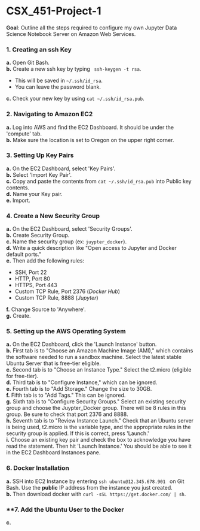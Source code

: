 # CSX_451-Project-1

**Goal**: Outline all the steps required to configure my own Jupyter Data Science Notebook Server on Amazon Web Services. 

### **1. Creating an ssh Key**  
**a.** Open Git Bash.  
**b.** Create a new ssh key by typing ` ssh-keygen -t rsa`.  
- This will be saved in `~/.ssh/id_rsa`.  
- You can leave the password blank.  

**c.** Check your new key by using `cat ~/.ssh/id_rsa.pub`.          

### **2. Navigating to Amazon EC2**  
**a.** Log into AWS and find the EC2 Dashboard. It should be under the 'compute' tab.  
**b.** Make sure the location is set to Oregon on the upper right corner.  

### **3. Setting Up Key Pairs**  
**a.** On the EC2 Dashboard, select 'Key Pairs'.  
**b.** Select 'Import Key Pair'.  
**c.** Copy and paste the contents from `cat ~/.ssh/id_rsa.pub` into Public key contents.   
**d.** Name your Key pair.  
**e.** Import.  

### **4. Create a New Security Group**  
**a.** On the EC2 Dashboard, select 'Security Groups'.  
**b.** Create Security Group.  
**c.** Name the security group (ex: `juypter_docker`).  
**d.** Write a quick description like "Open access to Jupyter and Docker default ports."  
**e.** Then add the following rules:  
- SSH, Port 22  
- HTTP, Port 80  
- HTTPS, Port 443  
- Custom TCP Rule, Port 2376 (*Docker Hub*)
- Custom TCP Rule, 8888 (*Jupyter*)  

**f.** Change Source to 'Anywhere'.  
**g.** Create.  

### **5. Setting up the AWS Operating System**  
**a.** On the EC2 Dashboard, click the 'Launch Instance' button.  
**b.** First tab is to "Choose an Amazon Machine Image (AMI)," which contains the software needed to run a sandbox machine. Select the latest stable Ubuntu Server that is free-tier eligible.  
**c.** Second tab is to "Choose an Instance Type." Select the t2.micro (eligible for free-tier).  
**d.** Third tab is to "Configure Instance," which can be ignored.  
**e.** Fourth tab is to "Add Storage." Change the size to 30GB.  
**f.** Fifth tab is to "Add Tags." This can be ignored.  
**g.** Sixth tab is to "Configure Security Groups." Select an existing security group and choose the Juypter_Docker group. There will be 8 rules in this group. Be sure to check that port 2376 and 8888.  
**h.** Seventh tab is to "Review Instance Launch." Check that an Ubuntu server is being used, t2.micro is the variable type, and the appropriate rules in the security group is applied. If this is correct, press 'Launch.'  
**i.** Choose an existing key pair and check the box to acknowledge you have read the statement. Then hit 'Launch Instance.' You should be able to see it in the EC2 Dashboard Instances pane.  

### **6. Docker Installation**  
**a.** SSH into EC2 Instance by entering `ssh ubuntu@12.345.678.901 ` on Git Bash. Use the **public** IP address from the instance you just created.  
**b.** Then download docker with `curl -sSL https://get.docker.com/ | sh`.  

### **7. Add the Ubuntu User to the Docker
**c.** 
